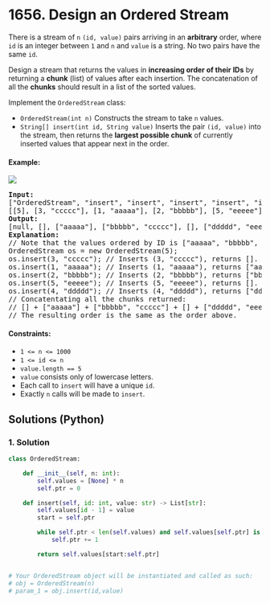 # 1656. Design an Ordered Stream
There is a stream of `n` `(id, value)` pairs arriving in an **arbitrary** order, where `id` is an integer between `1` and `n` and `value` is a string. No two pairs have the same `id`.

Design a stream that returns the values in **increasing order of their IDs** by returning a **chunk** (list) of values after each insertion. The concatenation of all the **chunks** should result in a list of the sorted values.

Implement the `OrderedStream` class:
* `OrderedStream(int n)` Constructs the stream to take `n` values.
* `String[] insert(int id, String value)` Inserts the pair `(id, value)` into the stream, then returns the **largest possible chunk** of currently inserted values that appear next in the order.

#### Example:
![](https://assets.leetcode.com/uploads/2020/11/10/q1.gif)
<pre>
<strong>Input:</strong>
["OrderedStream", "insert", "insert", "insert", "insert", "insert"]
[[5], [3, "ccccc"], [1, "aaaaa"], [2, "bbbbb"], [5, "eeeee"], [4, "ddddd"]]
<strong>Output:</strong>
[null, [], ["aaaaa"], ["bbbbb", "ccccc"], [], ["ddddd", "eeeee"]]
<strong>Explanation:</strong>
// Note that the values ordered by ID is ["aaaaa", "bbbbb", "ccccc", "ddddd", "eeeee"].
OrderedStream os = new OrderedStream(5);
os.insert(3, "ccccc"); // Inserts (3, "ccccc"), returns [].
os.insert(1, "aaaaa"); // Inserts (1, "aaaaa"), returns ["aaaaa"].
os.insert(2, "bbbbb"); // Inserts (2, "bbbbb"), returns ["bbbbb", "ccccc"].
os.insert(5, "eeeee"); // Inserts (5, "eeeee"), returns [].
os.insert(4, "ddddd"); // Inserts (4, "ddddd"), returns ["ddddd", "eeeee"].
// Concatentating all the chunks returned:
// [] + ["aaaaa"] + ["bbbbb", "ccccc"] + [] + ["ddddd", "eeeee"] = ["aaaaa", "bbbbb", "ccccc", "ddddd", "eeeee"]
// The resulting order is the same as the order above.
</pre>

#### Constraints:
* `1 <= n <= 1000`
* `1 <= id <= n`
* `value.length == 5`
* `value` consists only of lowercase letters.
* Each call to `insert` will have a unique `id`.
* Exactly `n` calls will be made to `insert`.

## Solutions (Python)

### 1. Solution
```Python
class OrderedStream:

    def __init__(self, n: int):
        self.values = [None] * n
        self.ptr = 0

    def insert(self, id: int, value: str) -> List[str]:
        self.values[id - 1] = value
        start = self.ptr

        while self.ptr < len(self.values) and self.values[self.ptr] is not None:
            self.ptr += 1

        return self.values[start:self.ptr]


# Your OrderedStream object will be instantiated and called as such:
# obj = OrderedStream(n)
# param_1 = obj.insert(id,value)
```
